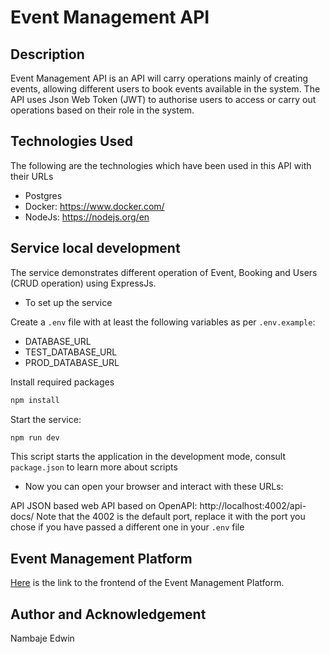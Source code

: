 # Event Management API


## Description

Event Management API is an API will carry operations mainly of creating events, allowing different users to book events available in the system. The API uses Json Web Token (JWT) to authorise  users to access or carry out operations based on their role in the system.


## Technologies Used

The following are the technologies which have been used in this API with their URLs

- Postgres
- Docker: https://www.docker.com/
- NodeJs: https://nodejs.org/en


## Service local development
The service demonstrates different operation of Event, Booking and Users (CRUD operation) using ExpressJs.

* To set up the service

Create a `.env` file with at least the following variables as per `.env.example`:
* DATABASE_URL
* TEST_DATABASE_URL
* PROD_DATABASE_URL

Install required packages
```bash
npm install
```

Start the service:
```bash
npm run dev
```

This script starts the application in the development mode, consult `package.json` to learn more about scripts


* Now you can open your browser and interact with these URLs:

API JSON based web API based on OpenAPI: http://localhost:4002/api-docs/
Note that the 4002 is the default port, replace it with the port you chose if you have passed a different one in your `.env` file

## Event Management Platform
[Here](https://github.com/edwinnambaje/event-management-fn) is the link to the frontend of the Event Management Platform.

## Author and Acknowledgement
Nambaje Edwin